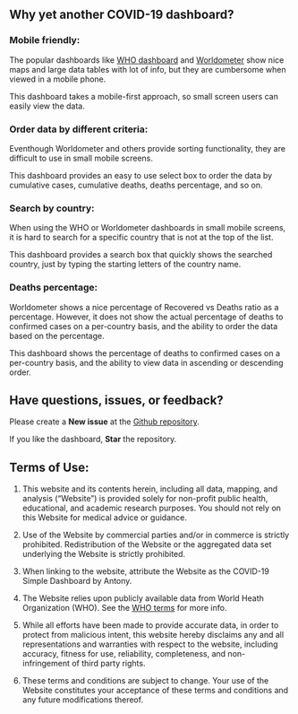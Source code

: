 ## Why yet another COVID-19 dashboard?

### Mobile friendly:
The popular dashboards like [WHO dashboard](https://covid19.who.int/) and [Worldometer](https://www.worldometers.info/coronavirus/) show
nice maps and large data tables with lot of info, but they are cumbersome when viewed in a mobile phone.

This dashboard takes a mobile-first approach, so small screen users can easily view the data.

### Order data by different criteria:
Eventhough Worldometer and others provide sorting functionality, they are difficult to use in small mobile screens.

This dashboard provides an easy to use select box to order the data by cumulative cases, cumulative deaths, deaths percentage, and so on.

### Search by country:
When using the WHO or Worldometer dashboards in small mobile screens, it is hard to search for a specific country that is not at the top of the list.

This dashboard provides a search box that quickly shows the searched country, just by typing the starting letters of the country name.

### Deaths percentage:
Worldometer shows a nice percentage of Recovered vs Deaths ratio as a percentage.
However, it does not show the actual percentage of deaths to confirmed cases on a per-country basis, and the ability to order the data based on the percentage.

This dashboard shows the percentage of deaths to confirmed cases on a per-country basis, and the ability to view data in ascending or descending order.

## Have questions, issues, or feedback?

Please create a **New issue** at the [Github repository](https://github.com/antony2025/covid-19-simple-dashboard/issues).

If you like the dashboard, **Star** the repository.

## Terms of Use:

1. This website and its contents herein, including all data, mapping, and analysis (“Website”) is provided solely for non-profit public health, educational, and academic research purposes. You should not rely on this Website for medical advice or guidance.

2. Use of the Website by commercial parties and/or in commerce is strictly prohibited.   Redistribution of the Website or the aggregated data set underlying the Website is strictly prohibited.

3. When linking to the website, attribute the Website as the COVID-19 Simple Dashboard by Antony.

4. The Website relies upon publicly available data from World Heath Organization (WHO). See the [WHO terms](https://covid19.who.int/info) for more info.

5. While all efforts have been made to provide accurate data, in order to protect from malicious intent, this website hereby disclaims any and all representations and warranties with respect to the website, including accuracy, fitness for use, reliability, completeness, and non-infringement of third party rights. 

5. These terms and conditions are subject to change.   Your use of the Website constitutes your acceptance of these terms and conditions and any future modifications thereof.

